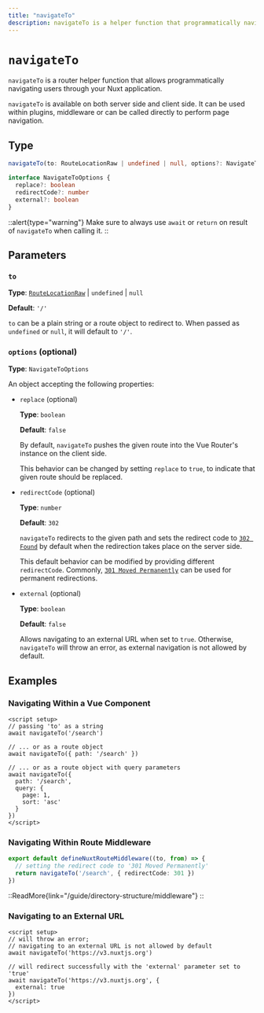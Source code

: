 ```yaml
---
title: "navigateTo"
description: navigateTo is a helper function that programmatically navigates users.
---
```


# `navigateTo`

`navigateTo` is a router helper function that allows programmatically navigating users through your Nuxt application.

`navigateTo` is available on both server side and client side. It can be used within plugins, middleware or can be called directly to perform page navigation.

## Type

```ts
navigateTo(to: RouteLocationRaw | undefined | null, options?: NavigateToOptions) => Promise<void | NavigationFailure> | RouteLocationRaw

interface NavigateToOptions {
  replace?: boolean
  redirectCode?: number
  external?: boolean
}
```

::alert{type="warning"}
Make sure to always use `await` or `return` on result of `navigateTo` when calling it.
::

## Parameters

### `to`

**Type**: [`RouteLocationRaw`](https://router.vuejs.org/api/#routelocationraw) | `undefined` | `null`

**Default**: `'/'`

`to` can be a plain string or a route object to redirect to. When passed as `undefined` or `null`, it will default to `'/'`.

### `options` (optional)

**Type**: `NavigateToOptions`

An object accepting the following properties:

- `replace` (optional)

  **Type**: `boolean`

  **Default**: `false`

  By default, `navigateTo` pushes the given route into the Vue Router's instance on the client side.

  This behavior can be changed by setting `replace` to `true`, to indicate that given route should be replaced.

- `redirectCode` (optional)

  **Type**: `number`

  **Default**: `302`

  `navigateTo` redirects to the given path and sets the redirect code to [`302 Found`](https://developer.mozilla.org/en-US/docs/Web/HTTP/Status/302) by default when the redirection takes place on the server side.

  This default behavior can be modified by providing different `redirectCode`. Commonly, [`301 Moved Permanently`](https://developer.mozilla.org/en-US/docs/Web/HTTP/Status/301) can be used for permanent redirections.

- `external` (optional)

  **Type**: `boolean`

  **Default**: `false`

  Allows navigating to an external URL when set to `true`. Otherwise, `navigateTo` will throw an error, as external navigation is not allowed by default.

## Examples

### Navigating Within a Vue Component

```vue
<script setup>
// passing 'to' as a string
await navigateTo('/search')

// ... or as a route object
await navigateTo({ path: '/search' })

// ... or as a route object with query parameters
await navigateTo({
  path: '/search',
  query: {
    page: 1,
    sort: 'asc'
  }
})
</script>
```

### Navigating Within Route Middleware

```ts
export default defineNuxtRouteMiddleware((to, from) => {
  // setting the redirect code to '301 Moved Permanently'
  return navigateTo('/search', { redirectCode: 301 })
})
```

::ReadMore{link="/guide/directory-structure/middleware"}
::

### Navigating to an External URL

```vue
<script setup>
// will throw an error;
// navigating to an external URL is not allowed by default
await navigateTo('https://v3.nuxtjs.org')

// will redirect successfully with the 'external' parameter set to 'true'
await navigateTo('https://v3.nuxtjs.org', {
  external: true
})
</script>
```
